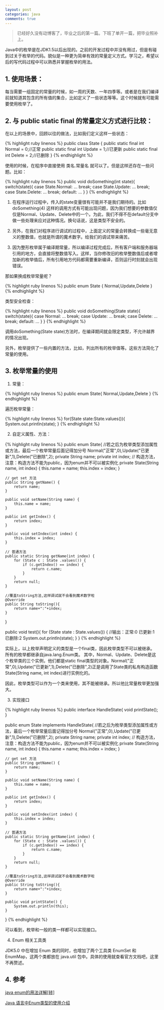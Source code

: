 ```yaml
---
layout: post
categories: java 
comments: true
---
```


> 已经好久没有动博客了，毕业之后的第一篇。下班了单开一篇，把毕业照补上。

Java中的枚举是在JDK1.5以后出现的。之前的开发过程中并没有用过，但是有碰到过关于枚举的代码。貌似是一种更为简单有效的常量定义方式。学习之，希望以后的写代码过程中可以熟悉并掌握枚举的用法。
  
## **1.** 使用场景：

每当需要一组固定的常量的时候，如一周的天数、一年四季等。或者是在我们编译前就知道其包含的所有值的集合，比如定义了一些状态等等。这个时候就有可能需要使用枚举了。

## **2.** 与 public static final 的常量定义方式进行比较：

在以上的场景中，回顾以往的做法，比如我们定义这样一些状态：

{% highlight ruby linenos %}
public class State {
	public static final int Normal = 0;//正常
	public static final int Update = 1;//已更新
	public static final int Delete = 2;//已删除
}
{% endhighlight %}

使用的时候，在程序中直接使用 类名.常量名 就可以了。但是这样还存在一些问题。比如：

{% highlight ruby linenos %}
public void doSomething(int state){
	switch(state){
		case State.Normal:
		  ...
		  break;
		case State.Update:
		  ...
		  break;
		case State.Delete:
		  ...
		  break;
		default:
		  ...
	}
}
{% endhighlight %}

1. 在程序运行过程中，传入的state变量很有可能并不是我们期待的。比如 doSomething(4) 这样的调用方式有可能出现问题，因为我们想要的参数值仅仅是Normal、Update、Delete中的一个。为此，我们不得不在default分支中做一些处理来应对这种情况。换句话说，这是类型不安全的。

2. 另外，在我们对程序进行调试的过程中，上面定义的常量会转换成一些毫无意义的整数值，也就是所谓的魔术数字。给我们的调试带来痛苦。

3. 因为整形枚举属于编译期常量，所以编译过程完成后，所有客户端和服务器端引用的地方，会直接将整数值写入。这样，当你修改旧的枚举整数值后或者增加新的枚举值后，所有引用地方代码都需要重新编译，否则运行时刻就会出现错误。

那如果换成枚举常量呢？

{% highlight ruby linenos %}
public enum State {
	Normal,Update,Delete
}
{% endhighlight %}

类型安全检查：

{% highlight ruby linenos %}
public void doSomething(State state){
	switch(state){
		case Normal:
		  ...
		  break;
		case Update:
		  ...
		  break;
		case Delete:
		  ...
		  break;
		default:
		  ...
	}
}
{% endhighlight %}

调用doSomething(State state)方法时，在编译期间就会限定类型，不允许越界的情况出现。

另外，枚举提供了一些内置的方法，比如，列出所有的枚举值等。这些方法简化了常量的使用。

## **3.** 枚举常量的使用

1. 常量：

{% highlight ruby linenos %}
public enum State{
	Normal,Update,Delete
}
{% endhighlight %}

遍历枚举常量：

{% highlight ruby linenos %}
   for(State state:State.values()){
   		System.out.println(state);
   }
{% endhighlight %}

2. 自定义属性、方法：

{% highlight ruby linenos %}
public enum State{
	//若之后为枚举类型添加属性或方法，最后一个枚举常量后面记得加分号
	Normal("正常",0),Update("已更新",1),Delete("已删除",2);
	private String name;
	private int index;
	// 构造方法，注意：构造方法不能为public，因为enum并不可以被实例化
    private State(String name, int index) {
        this.name = name;
        this.index = index;
    }

    // get set 方法
    public String getName() {
        return name;
    }

    public void setName(String name) {
        this.name = name;
    }

    public int getIndex() {
        return index;
    }

    public void setIndex(int index) {
        this.index = index;
    }

    // 普通方法
    public static String getName(int index) {
        for (State c : State .values()) {
            if (c.getIndex() == index) {
                return c.name;
            }
        }
        return null;
    }

    //覆盖toString方法,这样调试就不会看到魔术数字啦
    @Override
    public String toString(){
    	return name+":"+index;
    }    
}

public void test(){
	for (State state : State.values()) {
	    //输出：正常:0 已更新:1 已删除:2
		System.out.println(state);
	}
}
{% endhighlight %}

实际上，以上枚举声明定义的类型是一个final类，因此枚举类型不可以被继承。所有的枚举都继承自java.lang.Enum类。
其中，Normal、Update、Delete是这个枚举类的三个实例，他们都是static final类型的对象。Normal("正常",0),Update("已更新",1),Delete("已删除",2)正是调用了State类的私有构造函数State(String name, int index)进行实例化的。

因此，枚举类型可以作为一个类来使用，其不能被继承。所以他比常量枚举更加强大。

3. 实现接口

{% highlight ruby linenos %}
public interface HandleState{
	void printState();
}

public enum State implements HandleState{
	//若之后为枚举类型添加属性或方法，最后一个枚举常量后面记得加分号
	Normal("正常",0),Update("已更新",1),Delete("已删除",2);
	private String name;
	private int index;
	// 构造方法，注意：构造方法不能为public，因为enum并不可以被实例化
    private State(String name, int index) {
        this.name = name;
        this.index = index;
    }

    // get set 方法
    public String getName() {
        return name;
    }

    public void setName(String name) {
        this.name = name;
    }

    public int getIndex() {
        return index;
    }

    public void setIndex(int index) {
        this.index = index;
    }

    // 普通方法
    public static String getName(int index) {
        for (State c : State .values()) {
            if (c.getIndex() == index) {
                return c.name;
            }
        }
        return null;
    }

    //覆盖toString方法,这样调试就不会看到魔术数字啦
    @Override
    public String toString(){
    	return name+":"+index;
    }  

    public void printState() {
		System.out.println(this);
	}
}
{% endhighlight %}

可以看到，枚举和一般的类一样都可以实现接口。

4. Enum 相关工具类

JDK5.0 中在增加 Enum 类的同时，也增加了两个工具类 EnumSet 和 EnumMap，这两个类都放在 java.util 包中。具体的使用就查看官方文档吧，这里不再赘述。

## **4.** 参考

[java enum的用法详解[转]](https://hacpai.com/article/1437056657634)

[Java 语言中Enum类型的使用介绍](https://www.ibm.com/developerworks/cn/java/j-lo-enum/)